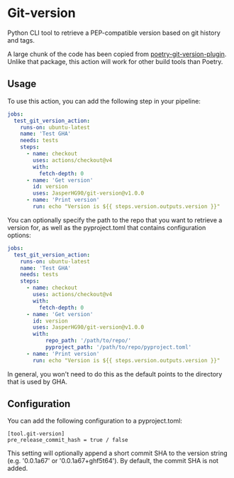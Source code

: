 # Git-version

Python CLI tool to retrieve a PEP-compatible version based on git history and tags.

A large chunk of the code has been copied from [poetry-git-version-plugin](https://pypi.org/project/poetry-git-version-plugin/). Unlike that package, this action will work for other build tools than Poetry.

## Usage

To use this action, you can add the following step in your pipeline:

```yaml
jobs:
  test_git_version_action:
    runs-on: ubuntu-latest
    name: 'Test GHA'
    needs: tests
    steps:
      - name: checkout
        uses: actions/checkout@v4
        with:
          fetch-depth: 0
      - name: 'Get version'
        id: version
        uses: JasperHG90/git-version@v1.0.0
      - name: 'Print version'
        run: echo "Version is ${{ steps.version.outputs.version }}"
```

You can optionally specify the path to the repo that you want to retrieve a version for, as well as the pyproject.toml that contains configuration options:

```yaml
jobs:
  test_git_version_action:
    runs-on: ubuntu-latest
    name: 'Test GHA'
    needs: tests
    steps:
      - name: checkout
        uses: actions/checkout@v4
        with:
          fetch-depth: 0
      - name: 'Get version'
        id: version
        uses: JasperHG90/git-version@v1.0.0
        with:
            repo_path: '/path/to/repo/'
            pyproject_path: '/path/to/repo/pyproject.toml'
      - name: 'Print version'
        run: echo "Version is ${{ steps.version.outputs.version }}"
```

In general, you won't need to do this as the default points to the directory that is used by GHA.

## Configuration

You can add the following configuration to a pyproject.toml:

```
[tool.git-version]
pre_release_commit_hash = true / false
```

This setting will optionally append a short commit SHA to the version string (e.g. '0.0.1a67' or '0.0.1a67+ghf5t64'). By default, the commit SHA is not added.
